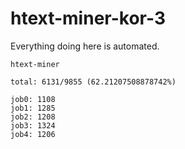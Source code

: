 # htext-miner-kor-3

Everything doing here is automated.

```
htext-miner

total: 6131/9855 (62.21207508878742%)

job0: 1108
job1: 1285
job2: 1208
job3: 1324
job4: 1206
```